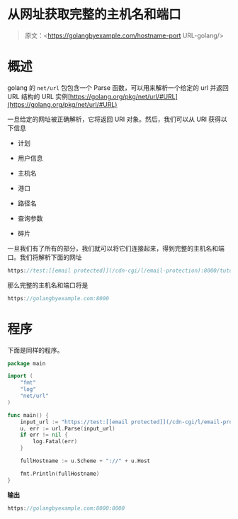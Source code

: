 # 从网址获取完整的主机名和端口

> 原文：<https://golangbyexample.com/hostname-port URL-golang/>

# **概述**

golang 的 `net/url` 包包含一个 Parse 函数，可以用来解析一个给定的 url 并返回 URL 结构的 URL 实例[https://golang.org/pkg/net/url/#URL](https://golang.org/pkg/net/url/#URL)

一旦给定的网址被正确解析，它将返回 URI 对象。然后，我们可以从 URI 获得以下信息

*   计划

*   用户信息

*   主机名

*   港口

*   路径名

*   查询参数

*   碎片

一旦我们有了所有的部分，我们就可以将它们连接起来，得到完整的主机名和端口。我们将解析下面的网址

```go
https://test:[[email protected]](/cdn-cgi/l/email-protection):8000/tutorials/intro?type=advance&compact=false#history
```

那么完整的主机名和端口将是

```go
https://golangbyexample.com:8000
```

# **程序**

下面是同样的程序。

```go
package main

import (
	"fmt"
	"log"
	"net/url"
)

func main() {
	input_url := "https://test:[[email protected]](/cdn-cgi/l/email-protection):8000/tutorials/intro?type=advance&compact=false#history"
	u, err := url.Parse(input_url)
	if err != nil {
		log.Fatal(err)
	}

	fullHostname := u.Scheme + "://" + u.Host

	fmt.Println(fullHostname)
}
```

**输出**

```go
https://golangbyexample.com:8000:8000
```
